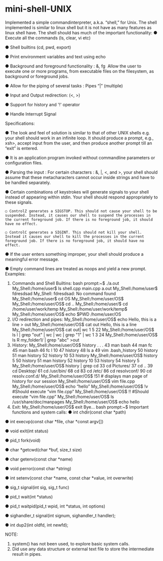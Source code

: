 # mini-shell-UNIX

Implemented a simple command­interpreter, a.k.a. “shell,” for
Unix. The shell implemented is similar to linux shell but it is not have as many features as linux shell have.
The shell should has much of the important functionality:
● Execute all the commands (ls, clear, vi etc)

● Shell builtins (cd, pwd, export)

● Print environment variables and text using echo

● Background and foreground functionality : &, fg ­ Allow the user to execute one or more
programs, from executable files on the file­system, as background or foreground jobs.

● Allow for the piping of several tasks :  Pipes “|” (multiple)

● Input and Output redirection: (<, >)

● Support for history and '!' operator

● Handle Interrupt Signal

Specifications:

● The look and feel of solution is similar to that of other UNIX shells e.g. your
shell should work in an infinite loop. It should produce a prompt, e.g., xsh>, accept input
from the user, and then produce another prompt till an “exit” is entered.

● It is an application program invoked without command­line
parameters or configuration files.

● Parsing the input : For certain characters : &, |, <, and >, your shell should assume that
these meta­characters cannot occur inside strings and have to be handled separately.

● Certain combinations of keystrokes will generate signals to your shell instead of
appearing within stdin. Your shell should respond appropriately to these signals.

    ○ Control­Z generates a SIGSTOP. This should not cause your shell to be suspended. Instead, it causes our shell to suspend the processes in the current foreground job. If there is no foreground job, it should have no effect.

    ○ Control­C generates a SIGINT. This should not kill your shell. Instead it causes our shell to kill the processes in the current foreground job. If there is no foreground job, it should have no effect.
● If the user enters something improper, your shell should produce a meaningful error
message.

● Empty command lines are treated as no­ops and yield a new prompt.
Examples:
1. Commands and Shell Builtins:
bash prompt:~$ ./a.out
My_Shell:/home/user$ ls
shell.cpp main.cpp a.out
My_Shell:/home/user$ fdresdsad
My_Shell: fdresdsad: No command found
My_Shell:/home/user$ cd OS
My_Shell:/home/user/OS$
My_Shell:/home/user/OS$ cd ..
My_Shell:/home/user/$ cd /home/user/work/temp
My_Shell:/home/user/work/temp$
My_Shell:/home/user/OS$ echo $PWD
/home/user/OS
2. I/O redirection and pipes:
My_Shell:/home/user/OS$ echo Hello, this is a line > out
My_Shell:/home/user/OS$ cat out
Hello, this is a line
My_Shell:/home/user/OS$ cat out| wc
1 5 22
My_Shell:/home/user/OS$  ls l | grep "out" | wc | wc | grep "1" | wc
1 3 24
My_Shell:/home/user/OS$  ls R my_folder1/ | grep "abc" >out
3. History:
My_Shell:/home/user/OS$ history
   . . .
   43  man bash
   44  man fc
   45  man bash
   46  fc l 10
   47  history
   48  ls a
   49  vim .bash_history
   50  history
   51  man history
   52  history 10
   53  history
My_Shell:/home/user/OS$ history 5
   50  history
   51  man history
   52  history 10
   53  history
   54  history 5
My_Shell:/home/user/OS$ history | grep cd
   33  cd Pictures/
   37  cd ..
   39  cd Desktop/
   61  cd /usr/bin/
   68  cd
   83  cd /etc/
   86  cd resolvconf/
   90  cd resolv.conf.d/
My_Shell:/home/user/OS$ !51 # displays man page of history for our session
My_Shell:/home/user/OS$ vim file.cpp
My_Shell:/home/user/OS$ echo “hello”
My_Shell:/home/user/OS$  !v #Should execute “vim file.cpp”
My_Shell:/home/user/OS$  !! #Should execute “vim file.cpp”
My_Shell:/home/user/OS$ ls /usr/share/doc/manpages
My_Shell:/home/user/OS$ echo hello
4. Exit:
My_Shell:/home/user/OS$ exit
Bye...
bash prompt:~$
Important functions and system calls:
● int chdir(const char *path)

● int execvp(const char *file, char *const argv[])

● void exit(int status)

● pid_t fork(void)

● char *getcwd(char *buf, size_t size)

● char getenv(const char *name)

● void perror(const char *string)

● int setenv(const char *name, const char *value, int overwrite)

● sig_t signal(int sig, sig_t func)

● pid_t wait(int *status)

● pid_t waitpid(pid_t wpid, int *status, int options)

● sighandler_t signal(int signum, sighandler_t handler);

● int dup2(int oldfd, int newfd);


NOTE:
1. system() has not been used, to explore basic system calls.
2. Did use any data structure or external text file to store the intermediate result in
pipes.
